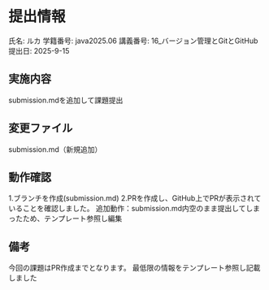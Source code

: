 # 提出情報

氏名: ルカ
学籍番号: java2025.06
講義番号: 16_バージョン管理とGitとGitHub
提出日: 2025-9-15

## 実施内容
submission.mdを追加して課題提出


## 変更ファイル
submission.md（新規追加）

## 動作確認
1.ブランチを作成(submission.md)
2.PRを作成し、GitHub上でPRが表示されていることを確認しました。
追加動作：submission.md内空のまま提出してしまったため、テンプレート参照し編集
  

## 備考
今回の課題はPR作成までとなります。
最低限の情報をテンプレート参照し記載しました

